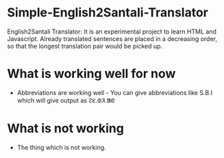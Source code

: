 # Simple-English2Santali-Translator
English2Santali Translator: It is an experimental project to learn HTML and Javascript. Already translated sentences are placed in a decreasing order, so that the longest translation pair would be picked up.
# What is working well for now
- Abbreviations are working well - You can give abbreviations like S.B.I which will give output as ᱮᱥ.ᱵᱤ.ᱟᱭ
# What is not working
- The thing which is not working.
